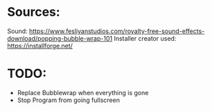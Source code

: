 # Sources:
Sound: https://www.fesliyanstudios.com/royalty-free-sound-effects-download/popping-bubble-wrap-101
Installer creator used: https://installforge.net/

# TODO:
- Replace Bubblewrap when everything is gone
- Stop Program from going fullscreen